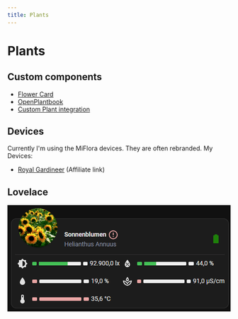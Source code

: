 ```yaml
---
title: Plants
---
```


# Plants

## Custom components

- [Flower Card](https://github.com/Olen/homeassistant-plant)
- [OpenPlantbook](https://github.com/Olen/home-assistant-openplantbook)
- [Custom Plant integration](https://github.com/Olen/homeassistant-plant)

## Devices

Currently I'm using the MiFlora devices. They are often rebranded.
My Devices:

- [Royal Gardineer](https://amzn.to/3WJIZxP) (Affiliate link)

## Lovelace

![Sunflower plant card](./attachments/sunflower_plant.png)
